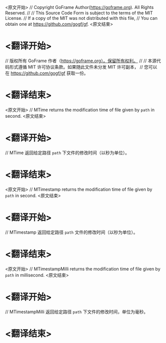 
<原文开始>
// Copyright GoFrame Author(https://goframe.org). All Rights Reserved.
//
// This Source Code Form is subject to the terms of the MIT License.
// If a copy of the MIT was not distributed with this file,
// You can obtain one at https://github.com/gogf/gf.
<原文结束>

# <翻译开始>
// 版权所有 GoFrame 作者（https://goframe.org）。保留所有权利。
//
// 本源代码形式遵循 MIT 许可协议条款。如果随此文件未分发 MIT 许可副本，
// 您可以在 https://github.com/gogf/gf 获取一份。
# <翻译结束>


<原文开始>
// MTime returns the modification time of file given by `path` in second.
<原文结束>

# <翻译开始>
// MTime 返回给定路径 `path` 下文件的修改时间（以秒为单位）。
# <翻译结束>


<原文开始>
// MTimestamp returns the modification time of file given by `path` in second.
<原文结束>

# <翻译开始>
// MTimestamp 返回给定路径 `path` 文件的修改时间（以秒为单位）。
# <翻译结束>


<原文开始>
// MTimestampMilli returns the modification time of file given by `path` in millisecond.
<原文结束>

# <翻译开始>
// MTimestampMilli 返回给定路径 `path` 下文件的修改时间，单位为毫秒。
# <翻译结束>

